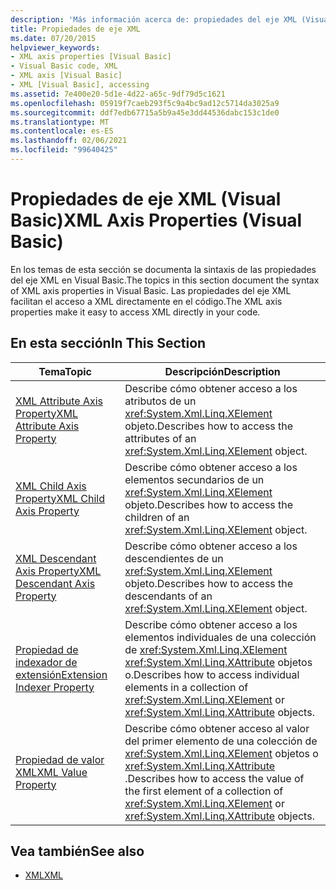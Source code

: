 ```yaml
---
description: 'Más información acerca de: propiedades del eje XML (Visual Basic)'
title: Propiedades de eje XML
ms.date: 07/20/2015
helpviewer_keywords:
- XML axis properties [Visual Basic]
- Visual Basic code, XML
- XML axis [Visual Basic]
- XML [Visual Basic], accessing
ms.assetid: 7e400e20-5d1e-4d22-a65c-9df79d5c1621
ms.openlocfilehash: 05919f7caeb293f5c9a4bc9ad12c5714da3025a9
ms.sourcegitcommit: ddf7edb67715a5b9a45e3dd44536dabc153c1de0
ms.translationtype: MT
ms.contentlocale: es-ES
ms.lasthandoff: 02/06/2021
ms.locfileid: "99640425"
---
```

# <a name="xml-axis-properties-visual-basic"></a><span data-ttu-id="e61b0-103">Propiedades de eje XML (Visual Basic)</span><span class="sxs-lookup"><span data-stu-id="e61b0-103">XML Axis Properties (Visual Basic)</span></span>

<span data-ttu-id="e61b0-104">En los temas de esta sección se documenta la sintaxis de las propiedades del eje XML en Visual Basic.</span><span class="sxs-lookup"><span data-stu-id="e61b0-104">The topics in this section document the syntax of XML axis properties in Visual Basic.</span></span> <span data-ttu-id="e61b0-105">Las propiedades del eje XML facilitan el acceso a XML directamente en el código.</span><span class="sxs-lookup"><span data-stu-id="e61b0-105">The XML axis properties make it easy to access XML directly in your code.</span></span>  
  
## <a name="in-this-section"></a><span data-ttu-id="e61b0-106">En esta sección</span><span class="sxs-lookup"><span data-stu-id="e61b0-106">In This Section</span></span>  
  
|<span data-ttu-id="e61b0-107">Tema</span><span class="sxs-lookup"><span data-stu-id="e61b0-107">Topic</span></span>|<span data-ttu-id="e61b0-108">Descripción</span><span class="sxs-lookup"><span data-stu-id="e61b0-108">Description</span></span>|  
|-----------|-----------------|  
|[<span data-ttu-id="e61b0-109">XML Attribute Axis Property</span><span class="sxs-lookup"><span data-stu-id="e61b0-109">XML Attribute Axis Property</span></span>](xml-attribute-axis-property.md)|<span data-ttu-id="e61b0-110">Describe cómo obtener acceso a los atributos de un <xref:System.Xml.Linq.XElement> objeto.</span><span class="sxs-lookup"><span data-stu-id="e61b0-110">Describes how to access the attributes of an <xref:System.Xml.Linq.XElement> object.</span></span>|  
|[<span data-ttu-id="e61b0-111">XML Child Axis Property</span><span class="sxs-lookup"><span data-stu-id="e61b0-111">XML Child Axis Property</span></span>](xml-child-axis-property.md)|<span data-ttu-id="e61b0-112">Describe cómo obtener acceso a los elementos secundarios de un <xref:System.Xml.Linq.XElement> objeto.</span><span class="sxs-lookup"><span data-stu-id="e61b0-112">Describes how to access the children of an <xref:System.Xml.Linq.XElement> object.</span></span>|  
|[<span data-ttu-id="e61b0-113">XML Descendant Axis Property</span><span class="sxs-lookup"><span data-stu-id="e61b0-113">XML Descendant Axis Property</span></span>](xml-descendant-axis-property.md)|<span data-ttu-id="e61b0-114">Describe cómo obtener acceso a los descendientes de un <xref:System.Xml.Linq.XElement> objeto.</span><span class="sxs-lookup"><span data-stu-id="e61b0-114">Describes how to access the descendants of an <xref:System.Xml.Linq.XElement> object.</span></span>|  
|[<span data-ttu-id="e61b0-115">Propiedad de indexador de extensión</span><span class="sxs-lookup"><span data-stu-id="e61b0-115">Extension Indexer Property</span></span>](extension-indexer-property.md)|<span data-ttu-id="e61b0-116">Describe cómo obtener acceso a los elementos individuales de una colección de <xref:System.Xml.Linq.XElement> <xref:System.Xml.Linq.XAttribute> objetos o.</span><span class="sxs-lookup"><span data-stu-id="e61b0-116">Describes how to access individual elements in a collection of <xref:System.Xml.Linq.XElement> or <xref:System.Xml.Linq.XAttribute> objects.</span></span>|  
|[<span data-ttu-id="e61b0-117">Propiedad de valor XML</span><span class="sxs-lookup"><span data-stu-id="e61b0-117">XML Value Property</span></span>](xml-value-property.md)|<span data-ttu-id="e61b0-118">Describe cómo obtener acceso al valor del primer elemento de una colección de <xref:System.Xml.Linq.XElement> objetos o <xref:System.Xml.Linq.XAttribute> .</span><span class="sxs-lookup"><span data-stu-id="e61b0-118">Describes how to access the value of the first element of a collection of <xref:System.Xml.Linq.XElement> or <xref:System.Xml.Linq.XAttribute> objects.</span></span>|  
  
## <a name="see-also"></a><span data-ttu-id="e61b0-119">Vea también</span><span class="sxs-lookup"><span data-stu-id="e61b0-119">See also</span></span>

- [<span data-ttu-id="e61b0-120">XML</span><span class="sxs-lookup"><span data-stu-id="e61b0-120">XML</span></span>](../../programming-guide/language-features/xml/index.md)
